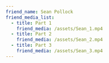 ```yaml
---
friend_name: Sean Pollock
friend_media_list:
  - title: Part 1
    friend_media: /assets/Sean_1.mp4
  - title: Part 2
    friend_media: /assets/Sean_2.mp4
  - title: Part 3
    friend_media: /assets/Sean_3.mp4
---
```

